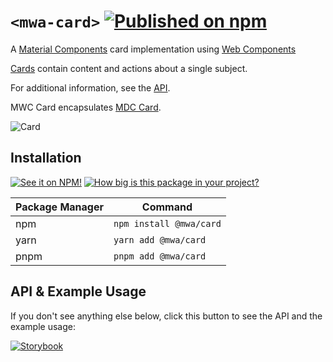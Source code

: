 # `<mwa-card>` [![Published on npm](https://img.shields.io/npm/v/@mwa/card.svg)](https://www.npmjs.com/package/@mwa/card)
A [Material Components](https://material.io/develop/) card implementation using [Web Components](https://www.webcomponents.org/introduction)

[Cards](https://material.io/components/cards/) contain content and actions about a single subject.

For additional information, see the [API](#api--example-usage).

MWC Card encapsulates [MDC Card](https://material.io/components/cards/web#using-cards).

![Card](https://raw.githubusercontent.com/material-components/material-components-web/master/packages/mdc-card/images/card-elevated.png)

## Installation
[![See it on NPM!](https://img.shields.io/npm/v/@mwa/card?style=for-the-badge)](https://www.npmjs.com/package/@mwa/card)
[![How big is this package in your project?](https://img.shields.io/bundlephobia/minzip/@mwa/card?style=for-the-badge)](https://bundlephobia.com/result?p=@mwa/card)

| Package Manager | Command                          |
|-----------------|----------------------------------|
| npm             | `npm install @mwa/card` |
| yarn            | `yarn add @mwa/card`    |
| pnpm            | `pnpm add @mwa/card`    |

## API & Example Usage
If you don't see anything else below, click this button to see the API and the example usage:

[![Storybook](https://shields.io/badge/-Play%20with%20this%20web%20component-2a0481?logo=storybook&style=for-the-badge)](https://master--625eadb22bf40d003a32215a.chromatic.com/?path=/docs/card--basic)
